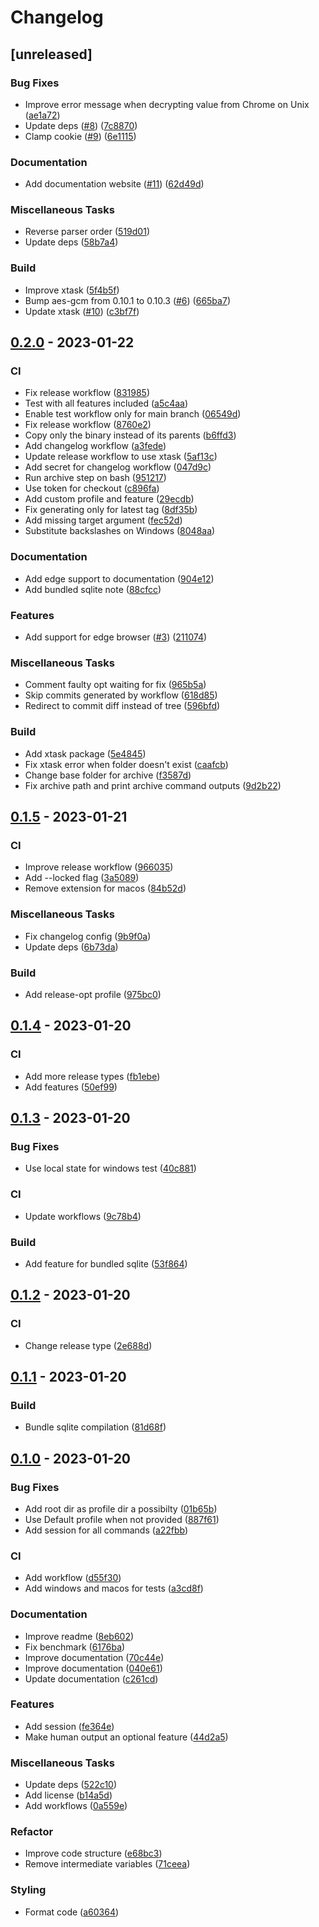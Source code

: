 # Changelog


## [unreleased]

### Bug Fixes

- Improve error message when decrypting value from Chrome on Unix ([ae1a72](https://github.com/musikid/gateau/commit/ae1a72156f7567d57f2a9d26bbf9072658480e20))
- Update deps ([#8](https://github.com/musikid/gateau/issues/8)) ([7c8870](https://github.com/musikid/gateau/commit/7c8870a9d44bb3d90a2bd917c54d6640d0d70c6e))
- Clamp cookie ([#9](https://github.com/musikid/gateau/issues/9)) ([6e1115](https://github.com/musikid/gateau/commit/6e1115a0d3bafb0dee03e69451036e73798d9605))

### Documentation

- Add documentation website ([#11](https://github.com/musikid/gateau/issues/11)) ([62d49d](https://github.com/musikid/gateau/commit/62d49d39467be5ddc3d14cb77266d6eb208bb7fa))

### Miscellaneous Tasks

- Reverse parser order ([519d01](https://github.com/musikid/gateau/commit/519d01d9ae7c0429b63c89468b5506c9bef7d19d))
- Update deps ([58b7a4](https://github.com/musikid/gateau/commit/58b7a4484ff679b4892eb44cceb09b91960520b9))

### Build

- Improve xtask ([5f4b5f](https://github.com/musikid/gateau/commit/5f4b5ff053f7f38a8361ca38abe5562f55f33d66))
- Bump aes-gcm from 0.10.1 to 0.10.3 ([#6](https://github.com/musikid/gateau/issues/6)) ([665ba7](https://github.com/musikid/gateau/commit/665ba7dc3142e34309ca2069ec857d8b8b6aba06))
- Update xtask ([#10](https://github.com/musikid/gateau/issues/10)) ([c3bf7f](https://github.com/musikid/gateau/commit/c3bf7fbe91cc1d69ae414fa33db8cbb03aa90d3c))

## [0.2.0](https://github.com/musikid/gateau/releases/tag/v0.2.0) - 2023-01-22

### CI

- Fix release workflow ([831985](https://github.com/musikid/gateau/commit/831985e69473890e7335694f9e27bf9c6ceb2c62))
- Test with all features included ([a5c4aa](https://github.com/musikid/gateau/commit/a5c4aa90e7c776d7bc2010f35d10b140b43cb287))
- Enable test workflow only for main branch ([06549d](https://github.com/musikid/gateau/commit/06549d878834869e5e9d5124f91cba79e7d08227))
- Fix release workflow ([8760e2](https://github.com/musikid/gateau/commit/8760e277c8cc8a00665b8c398d6b5b1b6259c904))
- Copy only the binary instead of its parents ([b6ffd3](https://github.com/musikid/gateau/commit/b6ffd39f7613a3bd7a8821d4f21e6204edaab5dc))
- Add changelog workflow ([a3fede](https://github.com/musikid/gateau/commit/a3fedef08aeb5ef7e47a3012a8adac4dd73b710f))
- Update release workflow to use xtask ([5af13c](https://github.com/musikid/gateau/commit/5af13caba2e471217d291eb32a5c9a6fb32becdd))
- Add secret for changelog workflow ([047d9c](https://github.com/musikid/gateau/commit/047d9c584d61a9dedde1b9dac4e37140b51a8dee))
- Run archive step on bash ([951217](https://github.com/musikid/gateau/commit/9512173ea616a0ff8a4377593907cb1189365383))
- Use token for checkout ([c896fa](https://github.com/musikid/gateau/commit/c896fab608adb210d94ec0b56797a95bd25e3b59))
- Add custom profile and feature ([29ecdb](https://github.com/musikid/gateau/commit/29ecdb0aa6085889cd3f1a1fbf68c4d54d460f39))
- Fix generating only for latest tag ([8df35b](https://github.com/musikid/gateau/commit/8df35b32cf2cf1da8819a82b97eb8c36eff5c89f))
- Add missing target argument ([fec52d](https://github.com/musikid/gateau/commit/fec52dbf9960bc1ac3c77b0a4c6dd2c30fd263a0))
- Substitute backslashes on Windows ([8048aa](https://github.com/musikid/gateau/commit/8048aa207c6a570091e728f27969b13ba9fcbee2))

### Documentation

- Add edge support to documentation ([904e12](https://github.com/musikid/gateau/commit/904e12927c60434ae20bd236b2764eb8b7b1b526))
- Add bundled sqlite note ([88cfcc](https://github.com/musikid/gateau/commit/88cfcc1d018d480cecc85b99dc2a2f8a476e0599))

### Features

- Add support for edge browser ([#3](https://github.com/musikid/gateau/issues/3)) ([211074](https://github.com/musikid/gateau/commit/211074b36354e9534ec2784b65f701b8bce75c1c))

### Miscellaneous Tasks

- Comment faulty opt waiting for fix ([965b5a](https://github.com/musikid/gateau/commit/965b5a6e6acdae7b22070ea92b7d340f7f42223f))
- Skip commits generated by workflow ([618d85](https://github.com/musikid/gateau/commit/618d853f2267162db72b00febece2ea138290da4))
- Redirect to commit diff instead of tree ([596bfd](https://github.com/musikid/gateau/commit/596bfd161f67b13fe3a63383ffdccc26da403c05))

### Build

- Add xtask package ([5e4845](https://github.com/musikid/gateau/commit/5e484599ae5d13e7dde88f1e1f44ea8d01d6c8fd))
- Fix xtask error when folder doesn't exist ([caafcb](https://github.com/musikid/gateau/commit/caafcbf046f949f2a97f312ef11b0d5629de523b))
- Change base folder for archive ([f3587d](https://github.com/musikid/gateau/commit/f3587db150460ae09b05bae9c41df9830d4c2b08))
- Fix archive path and print archive command outputs ([9d2b22](https://github.com/musikid/gateau/commit/9d2b22e56b13f4aab72996ba2a39c6fc2b149e46))

## [0.1.5](https://github.com/musikid/gateau/releases/tag/v0.1.5) - 2023-01-21

### CI

- Improve release workflow ([966035](https://github.com/musikid/gateau/commit/9660358ee248569612140e94ac5d6cd69e5a9864))
- Add --locked flag ([3a5089](https://github.com/musikid/gateau/commit/3a508952b048d5b6bfed31feafc06488c717ee62))
- Remove extension for macos ([84b52d](https://github.com/musikid/gateau/commit/84b52d6f57012db5944ca0d01d2622b84a8a091e))

### Miscellaneous Tasks

- Fix changelog config ([9b9f0a](https://github.com/musikid/gateau/commit/9b9f0a3c8913ad225bebf3f64770a6ee57fafd90))
- Update deps ([6b73da](https://github.com/musikid/gateau/commit/6b73dabcfc492baa31152fe60abc34808a33fa73))

### Build

- Add release-opt profile ([975bc0](https://github.com/musikid/gateau/commit/975bc012ab137db91ea6fd8a5850730df357400b))

## [0.1.4](https://github.com/musikid/gateau/releases/tag/v0.1.4) - 2023-01-20

### CI

- Add more release types ([fb1ebe](https://github.com/musikid/gateau/commit/fb1ebe532c150c2bf249e692a1dd1dd8d2ca0bbc))
- Add features ([50ef99](https://github.com/musikid/gateau/commit/50ef99a8080b3e8250e7e98e6c4c3894a01b8c63))

## [0.1.3](https://github.com/musikid/gateau/releases/tag/v0.1.3) - 2023-01-20

### Bug Fixes

- Use local state for windows test ([40c881](https://github.com/musikid/gateau/commit/40c8819c52a3afcd918b1467fb4eb42a73c3306b))

### CI

- Update workflows ([9c78b4](https://github.com/musikid/gateau/commit/9c78b4050226b8761ecfd9223a8c7dcbf25acff5))

### Build

- Add feature for bundled sqlite ([53f864](https://github.com/musikid/gateau/commit/53f8642e5da1c0f150965321914e1d0f7014f36e))

## [0.1.2](https://github.com/musikid/gateau/releases/tag/v0.1.2) - 2023-01-20

### CI

- Change release type ([2e688d](https://github.com/musikid/gateau/commit/2e688daa82ae876ec70fe26370806e8a81697803))

## [0.1.1](https://github.com/musikid/gateau/releases/tag/v0.1.1) - 2023-01-20

### Build

- Bundle sqlite compilation ([81d68f](https://github.com/musikid/gateau/commit/81d68f31e0e0a8c6866ec38e78b8bac6d888f935))

## [0.1.0](https://github.com/musikid/gateau/releases/tag/v0.1.0) - 2023-01-20

### Bug Fixes

- Add root dir as profile dir a possibilty ([01b65b](https://github.com/musikid/gateau/commit/01b65bb5047e4661c837b86ecdb2b6323cfb0b62))
- Use Default profile when not provided ([887f61](https://github.com/musikid/gateau/commit/887f617243dc7c243eb02dd608ccdd4b41cee903))
- Add session for all commands ([a22fbb](https://github.com/musikid/gateau/commit/a22fbb89e3b81674d78f71cc1b1ec9fa93c34f8c))

### CI

- Add workflow ([d55f30](https://github.com/musikid/gateau/commit/d55f309a43b143d8a4179c0564fcc42f4219fbbf))
- Add windows and macos for tests ([a3cd8f](https://github.com/musikid/gateau/commit/a3cd8f05e6fc0559e4a6a3e1af96ce1972f6bdd6))

### Documentation

- Improve readme ([8eb602](https://github.com/musikid/gateau/commit/8eb602fba4a7d75c5c0b0a0f1e7ac5bfcb4fe4f1))
- Fix benchmark ([6176ba](https://github.com/musikid/gateau/commit/6176ba6ffc7f8dd3e09a434e03662061f293d160))
- Improve documentation ([70c44e](https://github.com/musikid/gateau/commit/70c44ead01807863e0a2f6025220d16855c4a32d))
- Improve documentation ([040e61](https://github.com/musikid/gateau/commit/040e610cc0bc768928832059373dbbe196be0cba))
- Update documentation ([c261cd](https://github.com/musikid/gateau/commit/c261cd234ef4bad74634fb4d7965403c6711ee96))

### Features

- Add session ([fe364e](https://github.com/musikid/gateau/commit/fe364ebc994c53290108f80eb9da184ef84453f3))
- Make human output an optional feature ([44d2a5](https://github.com/musikid/gateau/commit/44d2a53c7274e4a099f0748f3a9333678e19239f))

### Miscellaneous Tasks

- Update deps ([522c10](https://github.com/musikid/gateau/commit/522c101f9a75178f6332bad8b8b7748cb34db359))
- Add license ([b14a5d](https://github.com/musikid/gateau/commit/b14a5d3e6a1bfe24658daeecdc9686bbca4581c0))
- Add workflows ([0a559e](https://github.com/musikid/gateau/commit/0a559ea867960da8ea6a9ac987063f10f3efaf4d))

### Refactor

- Improve code structure ([e68bc3](https://github.com/musikid/gateau/commit/e68bc30f889ead496d0867cca76aa767bb150428))
- Remove intermediate variables ([71ceea](https://github.com/musikid/gateau/commit/71ceeafc398df266c7fd79a09aef333bad98ab97))

### Styling

- Format code ([a60364](https://github.com/musikid/gateau/commit/a60364a7979ef9b9bc98508dcf7f78259a560513))

<!-- generated by git-cliff -->
